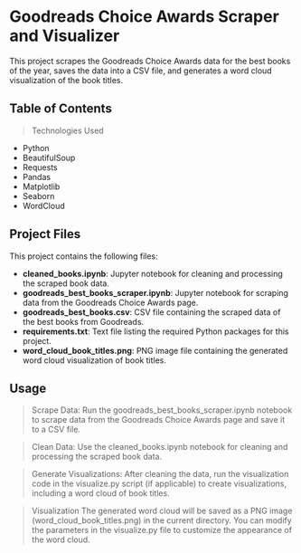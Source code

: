 # Goodreads Choice Awards Scraper and Visualizer

This project scrapes the Goodreads Choice Awards data for the best books of the year, saves the data into a CSV file, and generates a word cloud visualization of the book titles. 

## Table of Contents
> Technologies Used
- Python
- BeautifulSoup
- Requests
- Pandas
- Matplotlib
- Seaborn
- WordCloud

## Project Files

This project contains the following files:

- **cleaned_books.ipynb**: Jupyter notebook for cleaning and processing the scraped book data.
- **goodreads_best_books_scraper.ipynb**: Jupyter notebook for scraping data from the Goodreads Choice Awards page.
- **goodreads_best_books.csv**: CSV file containing the scraped data of the best books from Goodreads.
- **requirements.txt**: Text file listing the required Python packages for this project.
- **word_cloud_book_titles.png**: PNG image file containing the generated word cloud visualization of book titles.

## Usage
> Scrape Data:
Run the goodreads_best_books_scraper.ipynb notebook to scrape data from the Goodreads Choice Awards page and save it to a CSV file.

> Clean Data:
Use the cleaned_books.ipynb notebook for cleaning and processing the scraped book data.

> Generate Visualizations:
After cleaning the data, run the visualization code in the visualize.py script (if applicable) to create visualizations, including a word cloud of book titles.

> Visualization
The generated word cloud will be saved as a PNG image (word_cloud_book_titles.png) in the current directory. You can modify the parameters in the visualize.py file to customize the appearance of the word cloud.
